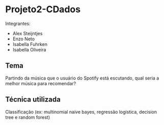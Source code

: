 # Projeto2-CDados

Integrantes: 
- Alex Steijntjes
- Enzo Neto
- Isabella Fuhrken
- Isabella Oliveira

## Tema 
Partindo da música que o usuário do Spotify está escutando, qual seria a melhor música para recomendar? 

## Técnica utilizada
Classificação (ex: multinomial naive bayes, regressão logística, decision tree e random forest)
